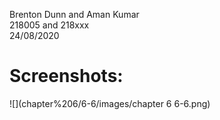 Brenton Dunn and Aman Kumar <br>
218005 and 218xxx <br>
24/08/2020

# Screenshots: <br>
![](chapter%206/6-6/images/chapter 6 6-6.png)

